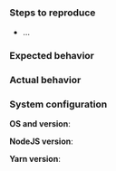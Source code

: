 <!-- general description -->

### Steps to reproduce

* ...

### Expected behavior
<!-- Tell us what should happen -->

### Actual behavior
<!-- Tell us what happens instead -->

### System configuration
**OS and version**:

**NodeJS version**:

**Yarn version**:
